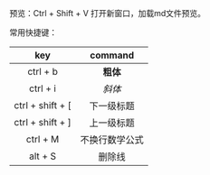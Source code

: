 预览：Ctrl + Shift + V 打开新窗口，加载md文件预览。

常用快捷键：

|  **key**         |  **command**    |
|      :----:     |   :----:|
| ctrl + b         | **粗体**       |
| ctrl + i         | *斜体*         |
| ctrl + shift + [ | 下一级标题     |
| ctrl + shift + ] | 上一级标题     |
| ctrl + M         | 不换行数学公式 |
| alt + S          | 删除线         |

